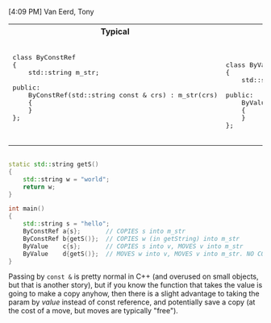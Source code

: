 [4:09 PM] Van Eerd, Tony




<table>
<tr>
<th>
Typical
</th>
<th>
By Value
</th>
</tr>
<tr>
<td  valign="top">

<pre lang="cpp">

class ByConstRef
{
    std::string m_str;
        
public:
    ByConstRef(std::string const & crs) : m_str(crs)
    {
    }
};

</pre>
</td>
<td  valign="top">

<pre lang="cpp">


class ByValue
{
    std::string m_str;
        
public:
    ByValue(std::string v) : m_str(std::move(v))
    {
    }
};

</pre>
</td>
</tr>
</table>

```cpp

static std::string getS()
{
    std::string w = "world";
    return w;
}

int main()
{
    std::string s = "hello";
    ByConstRef a{s};       // COPIES s into m_str
    ByConstRef b{getS()};  // COPIES w (in getString) into m_str 
    ByValue    c{s};       // COPIES s into v, MOVES v into m_str
    ByValue    d{getS()};  // MOVES w into v, MOVES v into m_str. NO COPIES
}

```

Passing by `const &` is pretty normal in C++ (and overused on small objects, but that is another story), but if you know the function that takes the value is going to make a copy anyhow,
then there is a slight advantage to taking the param by _value_ instead of const reference, and potentially save a copy (at the cost of a move, but moves are typically "free").
